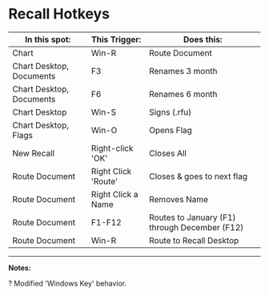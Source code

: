 # Recall Hotkeys

| In this spot:            | This Trigger:       | Does this:                                    |
| ------------------------ | ------------------- | --------------------------------------------- |
| Chart                    | Win-R               | Route Document                                |
| Chart Desktop, Documents | F3                  | Renames 3 month                               |
| Chart Desktop, Documents | F6                  | Renames 6 month                               |
| Chart Desktop            | Win-S               | Signs (.rfu)                                  |
| Chart Desktop, Flags     | Win-O               | Opens Flag                                    |
| New Recall               | Right-click 'OK'    | Closes All                                    |
| Route Document           | Right Click 'Route' | Closes & goes to next flag                             |
| Route Document           | Right Click a Name  | Removes Name                                  |
| Route Document           | F1-F12              | Routes to January (F1) through December (F12) |
| Route Document           | Win-R               | Route to Recall Desktop                       |

---
**Notes:**  

? Modified 'Windows Key' behavior.  
